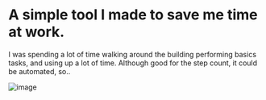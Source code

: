 # A simple tool I made to save me time at work.

I was spending a lot of time walking around the building performing basics tasks, and using up a lot of time.
Although good for the step count, it could be automated, so..

![image](https://user-images.githubusercontent.com/21957617/196157038-a974fc79-d569-4d5e-9651-a6fd2ae6a004.png)

